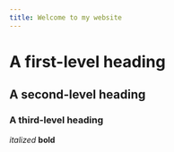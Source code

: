 ```yaml
---
title: Welcome to my website
---
```

# A first-level heading
## A second-level heading
### A third-level heading
*italized*
**bold**
